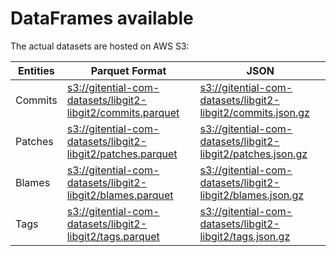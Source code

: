 # DataFrames available

The actual datasets are hosted on AWS S3:

Entities|Parquet Format|JSON
---|---|---
Commits|[s3://gitential-com-datasets/libgit2-libgit2/commits.parquet](https://s3.amazonaws.com/gitential-com-datasets/libgit2-libgit2/commits.parquet)|[s3://gitential-com-datasets/libgit2-libgit2/commits.json.gz](https://s3.amazonaws.com/gitential-com-datasets/libgit2-libgit2/commits.json.gz)
Patches|[s3://gitential-com-datasets/libgit2-libgit2/patches.parquet](https://s3.amazonaws.com/gitential-com-datasets/libgit2-libgit2/patches.parquet)|[s3://gitential-com-datasets/libgit2-libgit2/patches.json.gz](https://s3.amazonaws.com/gitential-com-datasets/libgit2-libgit2/patches.json.gz)
Blames|[s3://gitential-com-datasets/libgit2-libgit2/blames.parquet](https://s3.amazonaws.com/gitential-com-datasets/libgit2-libgit2/blames.parquet)|[s3://gitential-com-datasets/libgit2-libgit2/blames.json.gz](https://s3.amazonaws.com/gitential-com-datasets/libgit2-libgit2/blames.json.gz)
Tags|[s3://gitential-com-datasets/libgit2-libgit2/tags.parquet](https://s3.amazonaws.com/gitential-com-datasets/libgit2-libgit2/tags.parquet)|[s3://gitential-com-datasets/libgit2-libgit2/tags.json.gz](https://s3.amazonaws.com/gitential-com-datasets/libgit2-libgit2/tags.json.gz)
